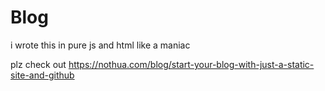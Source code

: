 # Blog

i wrote this in pure js and html like a maniac 

plz check out https://nothua.com/blog/start-your-blog-with-just-a-static-site-and-github
